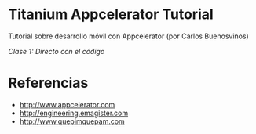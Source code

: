 Titanium Appcelerator Tutorial
==============================

Tutorial sobre desarrollo móvil con Appcelerator (por Carlos Buenosvinos)

*Clase 1: Directo con el código* 

Referencias
===========
* http://www.appcelerator.com
* http://engineering.emagister.com
* http://www.quepimquepam.com